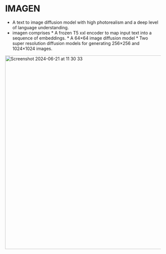 #  IMAGEN 
* A text to image diffusion model with high photorealism and a deep level of language understanding.
* imagen comprises
             * A frozen T5 xxl encoder to map input text into a sequence of embeddings.
             * A 64×64 image diffusion model
             * Two super resolution diffusion models for generating 256×256 and 1024×1024 images.
               
<img width="627" alt="Screenshot 2024-06-21 at 11 30 33" src="https://github.com/usha3211-coder/Research-Development/assets/150019156/e4e0155e-0867-4c87-91b9-8d3fe3ba8810">


